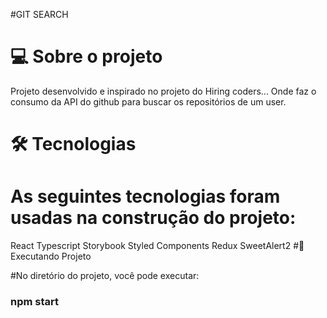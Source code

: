 #GIT SEARCH
# 💻 Sobre o projeto
Projeto desenvolvido e inspirado no projeto do Hiring coders... Onde faz o consumo da API do github para buscar os repositórios de um user.

# 🛠 Tecnologias

# As seguintes tecnologias foram usadas na construção do projeto:

React
Typescript
Storybook
Styled Components
Redux
SweetAlert2
#🚀 Executando Projeto

#No diretório do projeto, você pode executar:

### npm start
